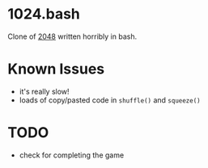 1024.bash
=========

Clone of [2048][1] written horribly in bash.


# Known Issues

* it's really slow!
* loads of copy/pasted code in `shuffle()` and `squeeze()`

# TODO

* check for completing the game

[1]: https://github.com/gabrielecirulli/2048

